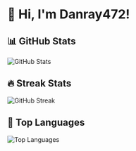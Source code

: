 # 👋 Hi, I'm Danray472!

## 📊 GitHub Stats
![GitHub Stats](https://github-readme-stats.vercel.app/api?username=danray472&show_icons=true&theme=radical)

## 🔥 Streak Stats
![GitHub Streak](https://streak-stats.demolab.com/?user=danray472&theme=radical)

## 🚀 Top Languages
![Top Languages](https://github-readme-stats.vercel.app/api/top-langs/?username=danray472&layout=compact&theme=radical)
